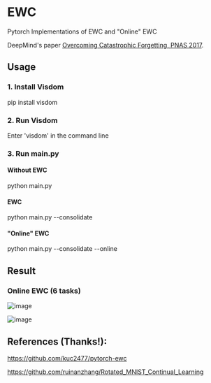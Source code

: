 # EWC
Pytorch Implementations of EWC and "Online" EWC

DeepMind's paper [Overcoming Catastrophic Forgetting, PNAS 2017](https://arxiv.org/abs/1612.00796).

## Usage

### 1. Install Visdom 

pip install visdom

### 2. Run Visdom 

Enter 'visdom' in the command line

### 3. Run main.py

#### Without EWC

python main.py 

#### EWC

python main.py --consolidate 

#### "Online" EWC

python main.py --consolidate --online     


## Result

### Online EWC (6 tasks)

![image](https://github.com/Yuxing-Wang-THU/EWC/tree/main/result/online-ewc.png)


![image](https://github.com/Yuxing-Wang-THU/EWC/tree/main/result/online-ewc-loss.png)

## References (Thanks!):

https://github.com/kuc2477/pytorch-ewc

https://github.com/ruinanzhang/Rotated_MNIST_Continual_Learning
